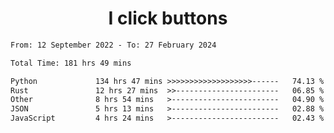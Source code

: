 <h1 align="center">
I click buttons
</h1>

<!--START_SECTION:waka-->

```txt
From: 12 September 2022 - To: 27 February 2024

Total Time: 181 hrs 49 mins

Python             134 hrs 47 mins >>>>>>>>>>>>>>>>>>>------   74.13 %
Rust               12 hrs 27 mins  >>-----------------------   06.85 %
Other              8 hrs 54 mins   >------------------------   04.90 %
JSON               5 hrs 13 mins   >------------------------   02.88 %
JavaScript         4 hrs 24 mins   >------------------------   02.43 %
```

<!--END_SECTION:waka-->
